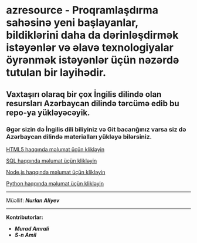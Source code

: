 # azresource - Proqramlaşdırma sahəsinə yeni başlayanlar, bildiklərini daha da dərinləşdirmək istəyənlər və əlavə texnologiyalar öyrənmək istəyənlər üçün nəzərdə tutulan bir layihədir. 

## Vaxtaşırı olaraq bir çox İngilis dilində olan resursları Azərbaycan dilində tərcümə edib bu repo-ya yükləyəcəyik. 

### Əgər sizin də İngilis dili biliyiniz və Git bacarığınız varsa siz də Azərbaycan dilində materialları yükləyə bilərsiniz. 

<a href="https://github.com/nurlan-aliyev/azresource/tree/main/HTML5" target="_blank">HTML5 haqqında məlumat üçün klikləyin</a>

<a href="https://github.com/nurlan-aliyev/azresource/tree/main/SQL" target="_blank">SQL haqqında məlumat üçün klikləyin</a>

<a href="https://github.com/nurlan-aliyev/azresource/tree/main/Node.js" target="_blank">Node.js haqqında məlumat üçün klikləyin</a>

[Python haqqında məlumat üçün klikləyin](https://github.com/nurlan-aliyev/azresource/tree/main/Python)

***

Müəllif: <b><em>Nurlan Aliyev</em></b>

***

<strong>Kontributorlar:</strong>

- <b><em>Murad Amrali</em></b>
- <b><em>S-n Amil</em></b>
